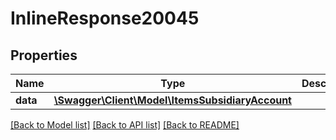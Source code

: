 # InlineResponse20045

## Properties
Name | Type | Description | Notes
------------ | ------------- | ------------- | -------------
**data** | [**\Swagger\Client\Model\ItemsSubsidiaryAccount**](ItemsSubsidiaryAccount.md) |  | [optional] 

[[Back to Model list]](../../README.md#documentation-for-models) [[Back to API list]](../../README.md#documentation-for-api-endpoints) [[Back to README]](../../README.md)

